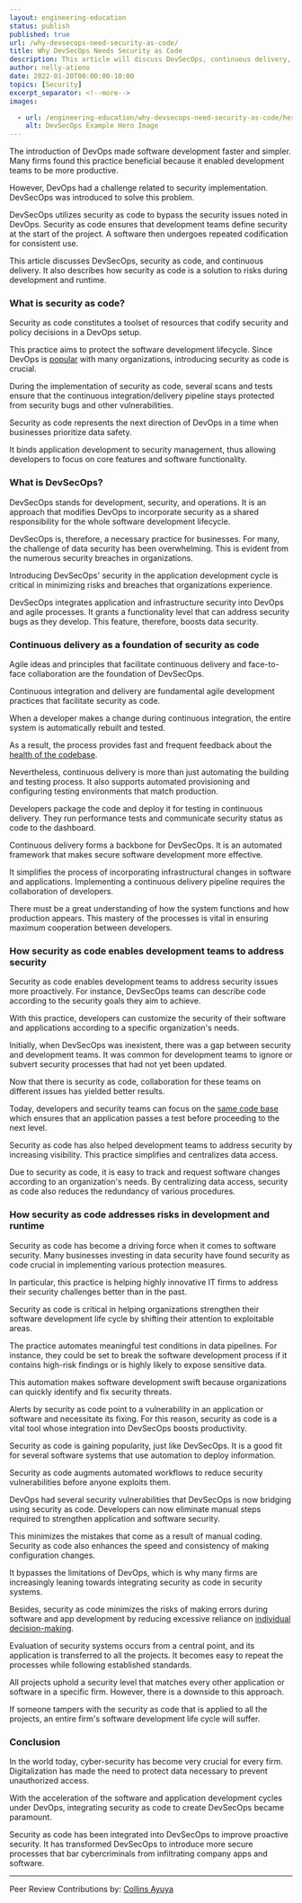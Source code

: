 ```yaml
---
layout: engineering-education
status: publish
published: true
url: /why-devsecops-need-security-as-code/
title: Why DevSecOps Needs Security as Code
description: This article will discuss DevSecOps, continuous delivery, and security as code. These are some of the solutions to different risks during the software development lifecycle.
author: nelly-atieno
date: 2022-01-20T00:00:00-10:00
topics: [Security]
excerpt_separator: <!--more-->
images:

  - url: /engineering-education/why-devsecops-need-security-as-code/hero.jpg
    alt: DevSecOps Example Hero Image
---
```

The introduction of DevOps made software development faster and simpler. Many firms found this practice beneficial because it enabled development teams to be more productive. 
<!--more-->
However, DevOps had a challenge related to security implementation. DevSecOps was introduced to solve this problem.

DevSecOps utilizes security as code to bypass the security issues noted in DevOps. Security as code ensures that development teams define security at the start of the project. A software then undergoes repeated codification for consistent use.

This article discusses DevSecOps, security as code, and continuous delivery. It also describes how security as code is a solution to risks during development and runtime.

### What is security as code?
Security as code constitutes a toolset of resources that codify security and policy decisions in a DevOps setup. 

This practice aims to protect the software development lifecycle. Since DevOps is [popular](https://www.bmc.com/blogs/security-as-code/) with many organizations, introducing security as code is crucial.

During the implementation of security as code, several scans and tests ensure that the continuous integration/delivery pipeline stays protected from security bugs and other vulnerabilities. 

Security as code represents the next direction of DevOps in a time when businesses prioritize data safety. 

It binds application development to security management, thus allowing developers to focus on core features and software functionality.

### What is DevSecOps?
DevSecOps stands for development, security, and operations. It is an approach that modifies DevOps to incorporate security as a shared responsibility for the whole software development lifecycle. 

DevSecOps is, therefore, a necessary practice for businesses. For many, the challenge of data security has been overwhelming. This is evident from the numerous security breaches in organizations. 

Introducing DevSecOps' security in the application development cycle is critical in minimizing risks and breaches that organizations experience. 

DevSecOps integrates application and infrastructure security into DevOps and agile processes. It grants a functionality level that can address security bugs as they develop. This feature, therefore, boosts data security.

### Continuous delivery as a foundation of security as code
Agile ideas and principles that facilitate continuous delivery and face-to-face collaboration are the foundation of DevSecOps. 

Continuous integration and delivery are fundamental agile development practices that facilitate security as code. 

When a developer makes a change during continuous integration, the entire system is automatically rebuilt and tested. 

As a result, the process provides fast and frequent feedback about the [health of the codebase](https://www.oreilly.com/library/view/devopssec/9781491971413/ch04.html). 

Nevertheless, continuous delivery is more than just automating the building and testing process. It also supports automated provisioning and configuring testing environments that match production. 

Developers package the code and deploy it for testing in continuous delivery. They run performance tests and communicate security status as code to the dashboard.

Continuous delivery forms a backbone for DevSecOps. It is an automated framework that makes secure software development more effective. 

It simplifies the process of incorporating infrastructural changes in software and applications. Implementing a continuous delivery pipeline requires the collaboration of developers. 

There must be a great understanding of how the system functions and how production appears. This mastery of the processes is vital in ensuring maximum cooperation between developers.

### How security as code enables development teams to address security
Security as code enables development teams to address security issues more proactively. For instance, DevSecOps teams can describe code according to the security goals they aim to achieve. 

With this practice, developers can customize the security of their software and applications according to a specific organization's needs.

Initially, when DevSecOps was inexistent, there was a gap between security and development teams. It was common for development teams to ignore or subvert security processes that had not yet been updated.

Now that there is security as code, collaboration for these teams on different issues has yielded better results. 

Today, developers and security teams can focus on the [same code base](https://www.accurics.com/blog/security-blog/security-as-code-devsecops-future-of-security/) which ensures that an application passes a test before proceeding to the next level.

Security as code has also helped development teams to address security by increasing visibility. This practice simplifies and centralizes data access. 

Due to security as code, it is easy to track and request software changes according to an organization's needs. By centralizing data access, security as code also reduces the redundancy of various procedures. 

### How security as code addresses risks in development and runtime
Security as code has become a driving force when it comes to software security. Many businesses investing in data security have found security as code crucial in implementing various protection measures. 

In particular, this practice is helping highly innovative IT firms to address their security challenges better than in the past.

Security as code is critical in helping organizations strengthen their software development life cycle by shifting their attention to exploitable areas. 

The practice automates meaningful test conditions in data pipelines. For instance, they could be set to break the software development process if it contains high-risk findings or is highly likely to expose sensitive data. 

This automation makes software development swift because organizations can quickly identify and fix security threats.

Alerts by security as code point to a vulnerability in an application or software and necessitate its fixing. For this reason, security as code is a vital tool whose integration into DevSecOps boosts productivity. 

Security as code is gaining popularity, just like DevSecOps. It is a good fit for several software systems that use automation to deploy information. 

Security as code augments automated workflows to reduce security vulnerabilities before anyone exploits them.

DevOps had several security vulnerabilities that DevSecOps is now bridging using security as code. Developers can now eliminate manual steps required to strengthen application and software security. 

This minimizes the mistakes that come as a result of manual coding. Security as code also enhances the speed and consistency of making configuration changes. 

It bypasses the limitations of DevOps, which is why many firms are increasingly leaning towards integrating security as code in security systems.

Besides, security as code minimizes the risks of making errors during software and app development by reducing excessive reliance on [individual decision-making](https://www.globalsecuritymag.com/How-Security-as-Code-meets-new,20211101,117766.html). 

Evaluation of security systems occurs from a central point, and its application is transferred to all the projects. It becomes easy to repeat the processes while following established standards. 

All projects uphold a security level that matches every other application or software in a specific firm. However, there is a downside to this approach. 

If someone tampers with the security as code that is applied to all the projects, an entire firm's software development life cycle will suffer.

### Conclusion
In the world today, cyber-security has become very crucial for every firm. Digitalization has made the need to protect data necessary to prevent unauthorized access. 

With the acceleration of the software and application development cycles under DevOps, integrating security as code to create DevSecOps became paramount. 

Security as code has been integrated into DevSecOps to improve proactive security. It has transformed DevSecOps to introduce more secure processes that bar cybercriminals from infiltrating company apps and software. 

---
Peer Review Contributions by: [Collins Ayuya](https://www.section.io/engineering-education/authors/collins-ayuya/)

